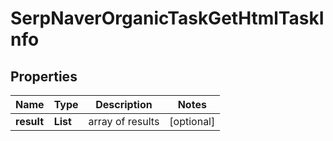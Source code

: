 # SerpNaverOrganicTaskGetHtmlTaskInfo


## Properties

| Name | Type | Description | Notes |
|------------ | ------------- | ------------- | -------------|
**result** | **List<SerpNaverOrganicTaskGetHtmlResultInfo>** | array of results |[optional]|